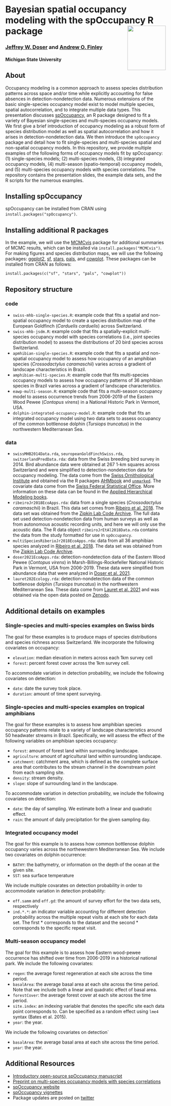 # Bayesian spatial occupancy modeling with the spOccupancy R package  <a href='https://www.jeffdoser.com/files/spoccupancy-web/'><img src="https://github.com/doserjef/spOccupancy/blob/main/man/figures/logo.png" align="right" height="139" width="120"/></a>

### [Jeffrey W. Doser](https://www.jeffdoser.com/) and [Andrew O. Finley](https://www.finley-lab.com/)

#### Michigan State University

## About

Occupancy modeling is a common approach to assess species distribution patterns across space and/or time while explicitly accounting for false absences in detection-nondetection data. Numerous extensions of the basic single-species occupancy model exist to model multiple species, spatial autocorrelation, and to integrate multiple data types. This presentation discusses [spOccupancy](https://www.jeffdoser.com/files/spoccupancy-web/), an R package designed to fit a variety of Bayesian single-species and multi-species occupancy models. We first give a brief introduction of occupancy modeling as a robust form of species distribution model as well as spatial autocorrelation and how it arises in detection-nondetection data. We then introduce the `spOccupancy` package and detail how to fit single-species and multi-species spatial and non-spatial occupancy models. In this repository, we provide multiple examples of the following forms of occupancy models fit by spOccupancy: (1) single-species models; (2) multi-species models, (3) integrated occupancy models, (4) multi-season (spatio-temporal) occupancy models, and (5) multi-species occupancy models with species correlations. The repository contains the presentation slides, the example data sets, and the R scripts for the numerous examples. 

## Installing spOccupancy

spOccupancy can be installed from CRAN using `install.packages("spOccupancy")`. 

## Installing additional R packages

In the example, we will use the [MCMCvis](https://github.com/caseyyoungflesh/MCMCvis) package for additional summaries of MCMC results, which can be installed via `install.packages("MCMCvis")`. For making figures and species distribution maps, we will use the following packages: [ggplot2](https://ggplot2.tidyverse.org/index.html), [sf](https://r-spatial.github.io/sf/), [stars](https://r-spatial.github.io/stars/), [pals](https://cran.r-project.org/web/packages/pals/vignettes/pals_examples.html), and [cowplot](https://cran.r-project.org/web/packages/cowplot/vignettes/introduction.html). These packages can be installed from CRAN as follows: 

```{r}
install.packages(c("sf", "stars", "pals", "cowplot"))
```

## Repository structure 

### code

+ `swiss-mhb-single-species.R`: example code that fits a spatial and non-spatial occupancy model to create a species distribution map of the European Goldfinch (*Carduelis carduelis*) across Switzerland.
+ `swiss-mhb-jsdm.R`: example code that fits a spatially-explicit multi-species occupancy model with species correlations (i.e., joint species distribution model) to assess the distributions of 20 bird species across Switzerland.
+ `apmhibian-single-species.R`: example code that fits a spatial and non-spatial occupancy model to assess how occupancy of an amphibian species (*Crossodactylus caramaschii*) varies across a gradient of landscape characteristics in Brazil.
+ `amphibian-multi-species.R`: example code that fits multi-species occupancy models to assess how occupancy patterns of 36 amphibian species in Brazil varies across a gradient of landscape characteristics.
+ `eawp-multi-season.R`: example code that fits a multi-season occupancy model to assess occurrence trends from 2006-2019 of the Eastern Wood Pewee (*Contopus virens*) in a National Historic Park in Vermont, USA. 
+ `dolphin-integrated-occupancy-model.R`: example code that fits an integrated occupancy model using two data sets to assess occupancy of the common bottlenose dolphin (*Tursiops truncatus*) in the northwestern Mediterranean Sea. 

### data

+ `swissMHB2014Data.rda`, `seuropeanGoldFinchSwiss.rda`, `switzerlandPredData.rda`: data from the Swiss breeding bird survey in 2014. Bird abundance data were obtained at 267 1-km squares across Switzerland and were simplified to detection-nondetection data for occupancy modeling. The data come from the [Swiss Ornithological Institute](https://www.vogelwarte.ch/en/home/) and obtained via the R packages [AHMbook](https://github.com/mikemeredith/AHMbook) and [`unmarked`](https://cran.r-project.org/web/packages/unmarked/vignettes/unmarked.html). The covariate data come from the [Swiss Federal Statistical Office](http://www.bfs.admin.ch). More information on these data can be found in the [Applied Hierarchical Modeling books](https://www.mbr-pwrc.usgs.gov/pubanalysis/keryroylebook/).
+ `ribeiroJr2018EcoApps.rda`: data from a single species (*Crossodactylus caramaschii*) in Brazil. This data set comes from [Ribeiro et al. 2018](https://esajournals.onlinelibrary.wiley.com/doi/abs/10.1002/eap.1741). The data set was obtained from the [Zipkin Lab Code Archive](https://github.com/zipkinlab/Ribeiro_etal_2018_EcoApps). The full data set used detection-nondetection data from human surveys as well as from autonomous acoustic recording units, and here we will only use the acoustic data. The R data object `ribeiroJrEtAl2018Data.rda` contains the data from the study formatted for use in `spOccupancy`. 
+ `multiSpeciesRiberioJr2018EcoApps.rda`: data from all 36 amphibian species analyzed in [Ribeiro et al. 2018](https://esajournals.onlinelibrary.wiley.com/doi/abs/10.1002/eap.1741). The data set was obtained from the [Zipkin Lab Code Archive](https://github.com/zipkinlab/Ribeiro_etal_2018_EcoApps).
+ `doser2021EcoApps.rda`: detection-nondetection data of the Eastern Wood Pewee (*Contopus virens*) in Marsh-Billings-Rockefeller National Historic Park in Vermont, USA from 2006-2019. These data were simplified from abundance data that were analyzed in [Doser et al. 2021](https://esajournals.onlinelibrary.wiley.com/doi/abs/10.1002/eap.2377).
+ `lauret202Ecology.rda`: detection-nondetection data of the common bottlenose dolphin (*Tursiops truncatus*) in the northwestern Mediterranean Sea. These data come from [Lauret et al. 2021](https://esajournals.onlinelibrary.wiley.com/doi/abs/10.1002/ecy.3535) and was obtained via the open data posted on [Zenodo](https://zenodo.org/record/5084385#.YuA1dDXMKXI). 

## Additional details on examples

### Single-species and multi-species examples on Swiss birds

The goal for these examples is to produce maps of species distributions and species richness across Switzerland. We incorporate the following covariates on occupancy: 

+ `elevation`: median elevation in meters across each 1km survey cell 
+ `forest`: percent forest cover across the 1km survey cell. 

To accommodate variation in detection probability, we include the following covariates on detection: 

+ `date`: date the survey took place.
+ `duration`: amount of time spent surveying. 

### Single-species and multi-species examples on tropical amphibians

The goal for these examples is to assess how amphibian species occupancy patterns relate to a variety of landscape characteristics around 50 headwater streams in Brazil. Specifically, we will assess the effect of the following variables on amphibian species occupancy: 

+ `forest`: amount of forest land within surrounding landscape.
+ `agriculture`: amount of agricultural land within surrounding landscape.
+ `catchment`: catchment area, which is defined as the complete surface area that contributes to the stream channel in the downstream point from each sampling site.
+ `density`: stream density.
+ `slope`: slope of surrounding land in the landscape.

To accommodate variation in detection probability, we include the following covariates on detection: 

+ `date`: the day of sampling. We estimate both a linear and quadratic effect. 
+ `rain`: the amount of daily precipitation for the given sampling day. 

### Integrated occupancy model

The goal for this example is to assess how common bottlenose dolphin occupancy varies across the northewestern Mediterranean Sea. We include two covariates on dolphin occurrence: 

+ `BATHY`: the bathymetry, or information on the depth of the ocean at the given site. 
+ `SST`: sea surface temperature

We include multiple covarates on detection probability in order to accommodate variation in detection probability: 

+ `eff.samm` and `eff.gd`: the amount of survey effort for the two data sets, respectively
+ `ind.*.*`: an indicator variable accounting for different detection probability across the multiple repeat visits at each site for each data set. The first * corresponds to the dataset and the second * corresponds to the specific repeat visit. 

### Multi-season occupancy model

The goal for this example is to assess how Eastern wood-pewee occurrence has shifted over time from 2006-2019 in a historical national park. We include the following covariates: 

+ `regen`: the average forest regeneration at each site across the time period.
+ `basalArea`: the average basal area at each site across the time period. Note that we include both a linear and quadratic effect of basal area. 
+ `forestCover`: the average forest cover at each site across the time period.
+ `site.index`: an indexing variable that denotes the specific site each data point corresponds to. Can be specified as a random effect using `lme4` syntax (Bates et al. 2015). 
+ `year`: the year. 

We include the following covariates on detection`

+ `basalArea`: the average basal area at each site across the time period.
+ `year`: the year.  

## Additional Resources

+ [Introductory open-source spOccupancy manuscript](https://besjournals.onlinelibrary.wiley.com/doi/full/10.1111/2041-210X.13897)
+ [Preprint on multi-species occupancy models with species correlations](https://arxiv.org/abs/2204.02707)
+ [spOccupancy website](https://www.jeffdoser.com/files/spoccupancy-web/index.html)
+ [spOccupancy vignettes](https://www.jeffdoser.com/files/spoccupancy-web/articles/index.html)
+ Package updates are posted on [twitter](https://twitter.com/jeffdoser18)

